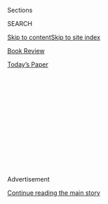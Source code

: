 <div id="app">

<div>

<div>

<div>

<div class="NYTAppHideMasthead css-1q2w90k e1suatyy0">

<div class="section css-ui9rw0 e1suatyy2">

<div class="css-eph4ug er09x8g0">

<div class="css-6n7j50">

</div>

<span class="css-1dv1kvn">Sections</span>

<div class="css-10488qs">

<span class="css-1dv1kvn">SEARCH</span>

</div>

[Skip to content](#site-content)[Skip to site index](#site-index)

</div>

<div id="masthead-section-label" class="css-1wr3we4 eaxe0e00">

[Book
Review](https://www.nytimes3xbfgragh.onion/section/books/review)

</div>

<div class="css-10698na e1huz5gh0">

</div>

</div>

<div id="masthead-bar-one" class="section hasLinks css-15hmgas e1csuq9d3">

<div class="css-uqyvli e1csuq9d0">

</div>

<div class="css-1uqjmks e1csuq9d1">

</div>

<div class="css-9e9ivx">

[](https://myaccount.nytimes3xbfgragh.onion/auth/login?response_type=cookie&client_id=vi)

</div>

<div class="css-1bvtpon e1csuq9d2">

[Today’s
Paper](https://www.nytimes3xbfgragh.onion/section/todayspaper)

</div>

</div>

</div>

</div>

<div data-aria-hidden="false">

<div id="site-content" data-role="main">

<div>

<div class="css-1aor85t" style="opacity:0.000000001;z-index:-1;visibility:hidden">

<div class="css-1hqnpie">

<div class="css-epjblv">

<span class="css-17xtcya">[Book
Review](/section/books/review)</span><span class="css-x15j1o">|</span><span class="css-fwqvlz">Where
We
Enter</span>

</div>

<div class="css-k008qs">

<div class="css-1iwv8en">

<span class="css-18z7m18"></span>

<div>

</div>

</div>

<span class="css-1n6z4y">https://nyti.ms/1qxoLO8</span>

<div class="css-1705lsu">

<div class="css-4xjgmj">

<div class="css-4skfbu" data-role="toolbar" data-aria-label="Social Media Share buttons, Save button, and Comments Panel with current comment count" data-testid="share-tools">

  - 
  - 
  - 
  - 
    
    <div class="css-6n7j50">
    
    </div>

  - 

</div>

</div>

</div>

</div>

</div>

</div>

<div class="css-13pd83m">

</div>

<div id="top-wrapper" class="css-1sy8kpn">

<div id="top-slug" class="css-l9onyx">

Advertisement

</div>

[Continue reading the main
story](#after-top)

<div class="ad top-wrapper" style="text-align:center;height:100%;display:block;min-height:250px">

<div id="top" class="place-ad" data-position="top" data-size-key="top">

</div>

</div>

<div id="after-top">

</div>

</div>

<div id="sponsor-wrapper" class="css-1hyfx7x">

<div id="sponsor-slug" class="css-19vbshk">

Supported by

</div>

[Continue reading the main
story](#after-sponsor)

<div id="sponsor" class="ad sponsor-wrapper" style="text-align:center;height:100%;display:block">

</div>

<div id="after-sponsor">

</div>

</div>

[Children’s Books](/column/childrens-books "Children’s Books")

<div class="css-1vkm6nb ehdk2mb0">

# Where We Enter

</div>

<div class="css-79elbk" data-testid="photoviewer-wrapper">

<div class="css-z3e15g" data-testid="photoviewer-wrapper-hidden">

</div>

<div class="css-1a48zt4 ehw59r15" data-testid="photoviewer-children">

![<span class="css-16f3y1r e13ogyst0" data-aria-hidden="true">Jacqueline
Woodson</span><span class="css-cnj6d5 e1z0qqy90" itemprop="copyrightHolder"><span class="css-1ly73wi e1tej78p0">Credit...</span><span><span>Photograph
by Marty
Umans</span></span></span>](https://static01.graylady3jvrrxbe.onion/images/2014/08/24/books/review/24CHAMBERS/24CHAMBERS-articleLarge.jpg?quality=75&auto=webp&disable=upscale)

</div>

</div>

<div class="css-xt80pu e12qa4dv0">

<div class="css-18e8msd">

<div class="css-vp77d3 epjyd6m0">

<div class="css-1baulvz">

By [<span class="css-1baulvz last-byline" itemprop="name">Veronica
Chambers</span>](https://www.nytimes3xbfgragh.onion/by/veronica-chambers)

</div>

</div>

  - Aug. 22,
    2014

  - 
    
    <div class="css-4xjgmj">
    
    <div class="css-d8bdto" data-role="toolbar" data-aria-label="Social Media Share buttons, Save button, and Comments Panel with current comment count" data-testid="share-tools">
    
      - 
      - 
      - 
      - 
        
        <div class="css-6n7j50">
        
        </div>
    
      - 
    
    </div>
    
    </div>

</div>

</div>

<div class="section meteredContent css-1r7ky0e" name="articleBody" itemprop="articleBody">

<div class="css-1fanzo5 StoryBodyCompanionColumn">

<div class="css-53u6y8">

I was 14 years old when I first read Nikki Giovanni’s masterly
collection of poetry, “Cotton Candy on a Rainy Day.” As with most
everything I read between the ages of 12 and 16, there was so much I
didn’t understand. I was the first-­generation daughter of people who
came from a small country, a country so small that I had yet to meet
someone from there who could not connect the dots to my family in five
seconds flat. I didn’t know a thing about Jim Crow, the American South,
soul food or classic rhythm and blues. Yet like most kids who love to
read, I understood the feeling behind the words, if not all of the
meaning of the words. So when Giovanni wrote:

*We are consumed by people who sing*  
*the same old song stay:*  
*as sweet as you are*  
*in my corner*  
*Or perhaps just a little bit longer*  
*But whatever you do don’t change baby baby don’t change*

I didn’t really know what old song she was referring to, but the rhythm
of her words drew me in. And because I was a teenage girl, I was fairly
confident I knew exactly what Giovanni meant when she wrote:

*If loneliness were a grape*  
*the wine would be vintage*  
*If it were a wood*  
*the furniture would be mahogany*  
*But since it is life it is*  
*Cotton Candy*  
*on a rainy day*  
*The sweet soft essence*  
*of possibility*  
*Never quite maturing*

I thought of Nikki Giovanni and the teenage girl I was, almost
constantly, as I read Jacqueline Woodson’s wonderful memoir in verse,
“Brown Girl Dreaming,” because I suspect this book will be to a
generation of girls what Giovanni’s book was to mine: a history lesson,
a mash note passed in class, a book to read burrowed underneath the bed
covers and a life raft during long car rides when you want to float far
from wherever you are, and wherever you’re going, toward the person you
feel destined to be.

I will say first that the title seems to confine the book in too narrow
a box. I wondered if the author and publishers, by calling the book
“Brown Girl Dreaming,” were limiting its audience or, at the very
least, the audience of girls who would pick it up right away. Why not
call it “Home Girl Dreaming” or “Tall Girl Dreaming” or even just “Girl
Dreaming”? I believe strongly in the words of that most expert of brown
girl writers, Lorraine Hansberry, who said, “To create the universal,
you must pay very great attention to the specific.” But I worry that
such a specific title might lead a reader — especially a teenage reader
— to miss what a big tent Woodson is pitching. Will girls who aren’t
brown know, without prompting, that they too are invited to this party?

</div>

</div>

<div class="css-1fanzo5 StoryBodyCompanionColumn">

<div class="css-53u6y8">

*We take our food out to her stoop just as the grown-ups*  
*start dancing merengue, the women lifting their long dresses*  
*to show off their fast-moving feet,*  
*the men clapping and yelling,*  
*Baila\! Baila\! until the living room floor disappears.*

You can read “Brown Girl Dreaming” in one sitting, but it is as rich a
spread as the potluck table at a family reunion. Sure, you can plow
through the pages, grabbing everything you can in one go, like piling a
plate high with fried chicken and ribs, potato salad and corn bread. And
yes, it’s entirely possible to hold that plate with one hand while
balancing a bowl of gumbo and a cup of sweet tea with the other. But
since the food isn’t going anywhere, you’ll make out just as well, maybe
even a little better, if you pace yourself. If you know Woodson’s work
(which includes “Hush” and “This Is the Rope: A Story From the Great
Migration”), read for her life story first:

*Good enough name for me, my father said*  
*the day I was born.*  
*Don’t see why*  
*she can’t have it, too.*

*But the women said no.*  
*My mother first.*  
*Then each aunt, pulling my pink blanket back*  
*patting the crop of thick curls*  
*tugging at my new toes*  
*touching my cheeks.*

*We won’t have a girl named Jack, my mother said.*

For young readers in the process of discovering what Anna Julia Cooper
so beautifully called “when and where I ­enter,” there are poems galore.
Poems about sibling rivalry, poems about parents who don’t take no mess,
poems about grown-ups who make a mess of things and, most poignantly,
poems about the friends who help see you through. Such as this one, in
“Maria.”

*Late August now*  
*home from Greenville and ready*  
*for what the last of the summer brings me.*  
*All the dreams this city holds*  
*right outside — just step through the door and walk*  
*two doors down to where*  
*my new best friend, Maria, lives. Every morning,*  
*I call up to her window, Come outside*  
*or she rings our bell, Come outside.*  
*Her hair is crazily curling down past her back,*  
*the Spanish she speaks like a song*  
*I am learning to sing.*  
*Mi amiga, Maria.*  
*Maria, my friend.*

The short poems are a gift too and made me think of April when the
Academy of American Poets leads a nationwide celebration called Poem in
Your Pocket Day. There are plenty of candidates for poems you can keep
in your pocket in “Brown Girl Dreaming.” I especially loved the series
of numbered short poems, threaded throughout the book, called “How to
Listen.” This is No. 8:

*Do you remember . . . ?*  
*someone’s always asking and*  
*someone else, always does.*

In “Possession,” A. S. Byatt wrote about how we are transformed by the
act of memorizing poetry “by heart . . . as though poems were stored in
the bloodstream.” Jacqueline Woodson’s writing can seem so spare, so
effortless, that it is easy to overlook the wonder and magic of her
words. The triumph of “Brown Girl Dreaming” is not just in how well
Woodson tells us the story of her life, but in how elegantly she writes
words that make us want to hold those carefully crafted poems close,
apply them to our lives, reach into the mirror she holds up and make the
words and the worlds she explores our own.

</div>

</div>

<div class="css-1fanzo5 StoryBodyCompanionColumn">

<div class="css-53u6y8">

This is a book full of poems that cry out to be learned by heart. These
are poems that will, for years to come, be stored in our bloodstream.

</div>

</div>

</div>

<div>

</div>

<div>

</div>

<div>

</div>

<div>

<div id="bottom-wrapper" class="css-1ede5it">

<div id="bottom-slug" class="css-l9onyx">

Advertisement

</div>

[Continue reading the main
story](#after-bottom)

<div id="bottom" class="ad bottom-wrapper" style="text-align:center;height:100%;display:block;min-height:90px">

</div>

<div id="after-bottom">

</div>

</div>

</div>

</div>

</div>

## Site Index

<div>

</div>

## Site Information Navigation

  - [© <span>2020</span> <span>The New York Times
    Company</span>](https://help.nytimes3xbfgragh.onion/hc/en-us/articles/115014792127-Copyright-notice)

<!-- end list -->

  - [NYTCo](https://www.nytco.com/)
  - [Contact
    Us](https://help.nytimes3xbfgragh.onion/hc/en-us/articles/115015385887-Contact-Us)
  - [Work with us](https://www.nytco.com/careers/)
  - [Advertise](https://nytmediakit.com/)
  - [T Brand Studio](http://www.tbrandstudio.com/)
  - [Your Ad
    Choices](https://www.nytimes3xbfgragh.onion/privacy/cookie-policy#how-do-i-manage-trackers)
  - [Privacy](https://www.nytimes3xbfgragh.onion/privacy)
  - [Terms of
    Service](https://help.nytimes3xbfgragh.onion/hc/en-us/articles/115014893428-Terms-of-service)
  - [Terms of
    Sale](https://help.nytimes3xbfgragh.onion/hc/en-us/articles/115014893968-Terms-of-sale)
  - [Site
    Map](https://spiderbites.nytimes3xbfgragh.onion)
  - [Help](https://help.nytimes3xbfgragh.onion/hc/en-us)
  - [Subscriptions](https://www.nytimes3xbfgragh.onion/subscription?campaignId=37WXW)

</div>

</div>

</div>

</div>
